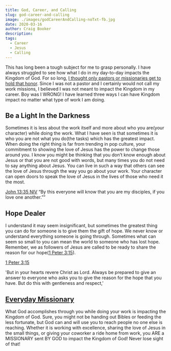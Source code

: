 ```yaml
---
title: God, Career, and Calling
slug: god-career-and-calling
image: ./images/godCareerAndCalling-noTxt-fb.jpg
date: 2020-03-16
author: Craig Booker
description:
tags:
  - Career
  - Jesus
  - Calling
---
```


This has long been a tough subject for me to grasp personally. I have always struggled to see how what I do in my day-to-day impacts the Kingdom of God. For so long, [I thought only pastors or missionaries get to hold that honor](https://www.craigbooker.com/blog/where-do-missionaries-come-from/). Since I was not a pastor and I certainly would not call my work missions, I believed I was not meant to impact the Kingdom in my career. Boy was I WRONG! I have learned three ways I can have Kingdom impact no matter what type of work I am doing.

## Be a Light In the Darkness

Sometimes it is less about the work itself and more about who you are(your character) while doing the work. What I have seen is that sometimes it is who you are not what you do(the tasks) which has the greatest impact. When doing the right thing is far from trending in pop culture, your commitment to showing the love of Jesus has the power to change those around you. I know you might be thinking that you don’t know enough about Jesus or that you are not good with words, but many times you do not need to say anything about Jesus. You can live in such a way that others can see the love of Jesus through the way you go about your work. Your character can open doors to speak the love of Jesus in the lives of those who need it the most.

[‭‭John‬ ‭13:35‬ ‭NIV‬‬](https://www.bible.com/bible/111/jhn.13.35.niv)
“By this everyone will know that you are my disciples, if you love one another.””

## Hope Dealer

I understand it may seem insignificant, but sometimes the greatest thing you can do for someone is to give them the gift of hope. We never know or understand everything someone is going through. Sometimes what can seem so small to you can mean the world to someone who has lost hope. Remember, we as followers of Jesus are called to be ready to share the reason for our hope([1 Peter 3:15](https://my.bible.com/bible/111/1PE.3.15)).

[1 Peter 3:15](https://my.bible.com/bible/111/1PE.3.15)

'But in your hearts revere Christ as Lord. Always be prepared to give an answer to everyone who asks you to give the reason for the hope that you have. But do this with gentleness and respect,'

## [Everyday Missionary](https://www.craigbooker.com/blog/3-misconceptions-of-missionaries/)

What God accomplishes through you while doing your work is impacting the Kingdom of God. Sure, you might not be handing out Bibles or feeding the less fortunate, but God can and will use you to reach people no one else is reaching. Whether it is working with excellence, sharing the love of Jesus in the small things, or giving your coworker a ride home from work, you ARE a MISSIONARY sent BY GOD to impact the Kingdom of God! Never lose sight of that!
